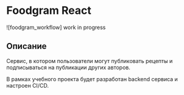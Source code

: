 # Foodgram React

![foodgram_workflow] work in progress

## Описание

Сервис, в котором пользователи могут публиковать рецепты и подписываться на публикации других авторов.

В рамках учебного проекта будет разработан backend сервиса и настроен CI/CD.
